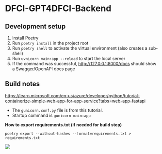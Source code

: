 # DFCI-GPT4DFCI-Backend

## Development setup

1. Install [Poetry](https://python-poetry.org/docs/)
2. Run `poetry install` in the project root
3. Run `poetry shell` to activate the virtual environment (also creates a sub-shell)
4. Run `uvnicorn main:app --reload` to start the local server
5. If the command was successful, http://127.0.0.1:8000/docs should show a Swagger/OpenAPI docs page

## Build notes
https://learn.microsoft.com/en-us/azure/developer/python/tutorial-containerize-simple-web-app-for-app-service?tabs=web-app-fastapi

* The `gunicorn.conf.py` file is from this tutorial.
* Startup command is `gunicorn main:app`

**How to export requirements.txt (if needed for build step)**
```
poetry export --without-hashes --format=requirements.txt > requirements.txt
```

<img src="https://github.com/Dana-Farber-AIOS/GPT4DFCI/assets/25375373/2fd2777c-27ba-4821-9c85-b81146da872d"/>

